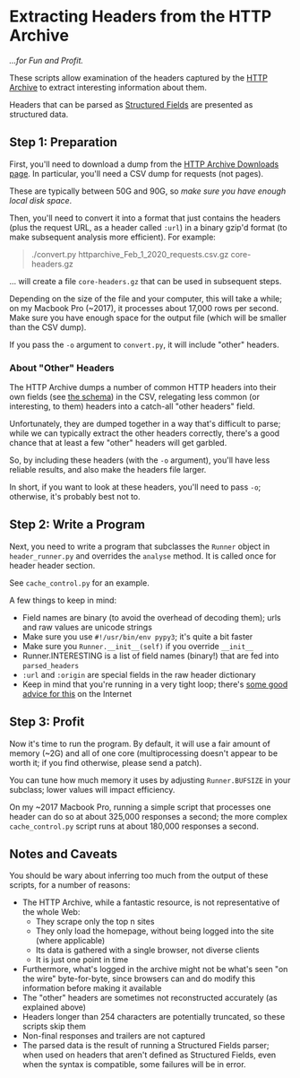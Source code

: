 
# Extracting Headers from the HTTP Archive

_...for Fun and Profit._

These scripts allow examination of the headers captured by the [HTTP Archive](https://httparchive.org) to extract interesting information about them.

Headers that can be parsed as [Structured Fields](https://httpwg.org/http-extensions/draft-ietf-httpbis-header-structure.html) are presented as structured data.


## Step 1: Preparation

First, you'll need to download a dump from the [HTTP Archive Downloads page](https://legacy.httparchive.org/downloads.php). In particular, you'll need a CSV dump for requests (not pages).

These are typically between 50G and 90G, so *make sure you have enough local disk space*.

Then, you'll need to convert it into a format that just contains the headers (plus the request URL, as a header called `:url`) in a binary gzip'd format (to make subsequent analysis more efficient). For example:

> ./convert.py httparchive_Feb_1_2020_requests.csv.gz core-headers.gz

... will create a file `core-headers.gz` that can be used in subsequent steps.

Depending on the size of the file and your computer, this will take a while; on my Macbook Pro (~2017), it processes about 17,000 rows per second. Make sure you have enough space for the output file (which will be smaller than the CSV dump).

If you pass the `-o` argument to `convert.py`, it will include "other" headers.

### About "Other" Headers

The HTTP Archive dumps a number of common HTTP headers into their own fields  (see [the schema](https://legacy.httparchive.org/downloads/httparchive_schema.sql)) in the CSV, relegating less common (or interesting, to them) headers into a catch-all "other headers" field. 

Unfortunately, they are dumped together in a way that's difficult to parse; while we can typically extract the other headers correctly, there's a good chance that at least a few "other" headers will get garbled.

So, by including these headers (with the `-o` argument), you'll have less reliable results, and also make the headers file larger.

In short, if you want to look at these headers, you'll need to pass `-o`; otherwise, it's probably best not to.

## Step 2: Write a Program

Next, you need to write a program that subclasses the `Runner` object in `header_runner.py` and overrides the `analyse` method. It is called once for header header section.

See `cache_control.py` for an example.

A few things to keep in mind:

* Field names are binary (to avoid the overhead of decoding them); urls and raw values are unicode strings
* Make sure you use `#!/usr/bin/env pypy3`; it's quite a bit faster
* Make sure you `Runner.__init__(self)` if you override `__init__`
* Runner.INTERESTING is a list of field names (binary!) that are fed into `parsed_headers`
* `:url` and `:origin` are special fields in the raw header dictionary
* Keep in mind that you're running in a very tight loop; there's [some good advice for this](https://codereview.stackexchange.com/questions/117080/efficiently-processing-large-100-mb-structured-binary-data-in-python-3) on the Internet

## Step 3: Profit

Now it's time to run the program. By default, it will use a fair amount of memory (~2G) and all of one core (multiprocessing doesn't appear to be worth it; if you find otherwise, please send a patch).

You can tune how much memory it uses by adjusting `Runner.BUFSIZE` in your subclass; lower values will impact efficiency.

On my ~2017 Macbook Pro, running a simple script that processes one header can do so at about 325,000 responses a second; the more complex `cache_control.py` script runs at about 180,000 responses a second.

## Notes and Caveats

You should be wary about inferring too much from the output of these scripts, for a number of reasons:

* The HTTP Archive, while a fantastic resource, is not representative of the whole Web:
  * They scrape only the top n sites
  * They only load the homepage, without being logged into the site (where applicable)
  * Its data is gathered with a single browser, not diverse clients
  * It is just one point in time
* Furthermore, what's logged in the archive might not be what's seen "on the wire" byte-for-byte, since browsers can and do modify this information before making it available 
* The "other" headers are sometimes not reconstructed accurately (as explained above)
* Headers longer than 254 characters are potentially truncated, so these scripts skip them
* Non-final responses and trailers are not captured
* The parsed data is the result of running a Structured Fields parser; when used on headers that aren't defined as Structured Fields, even when the syntax is compatible, some failures will be in error.

